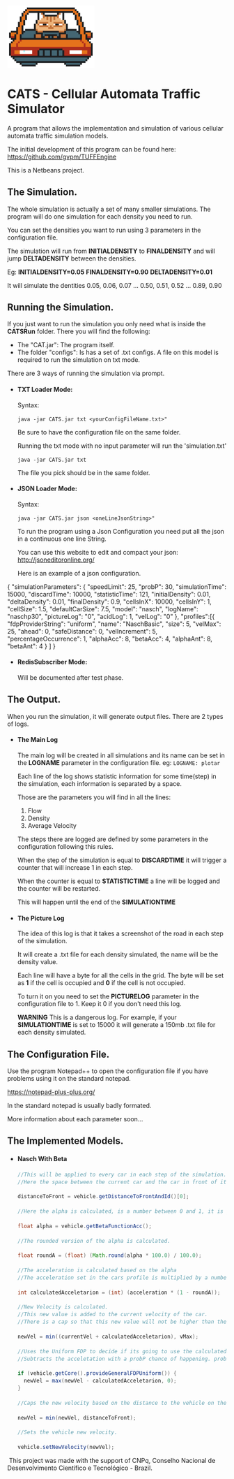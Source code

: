 <img src="img/frontCat.png" alt="Cat" width="200"/>



# CATS - Cellular Automata Traffic Simulator
A program that allows the implementation and simulation of various cellular automata traffic simulation models.

The initial development of this program can be found here: https://github.com/gvpm/TUFFEngine

This is a Netbeans project.


## The Simulation.

  The whole simulation is actually a set of many smaller simulations. The program will do one simulation for each density you need to run.
  
  You can set the densities you want to run using 3 parameters in the configuration file.
  
  The simulation will run from **INITIALDENSITY** to **FINALDENSITY** and will jump **DELTADENSITY** between the densities.
  
  Eg: **INITIALDENSITY=0.05**  **FINALDENSITY=0.90**  **DELTADENSITY=0.01** 
  
  It will simulate the dentities 0.05, 0.06, 0.07 ... 0.50, 0.51, 0.52 ... 0.89, 0.90

## Running the Simulation.
If you just want to run the simulation you only need what is inside the **CATSRun** folder.
There you will find the following:
- The "CAT.jar": The program itself.
- The folder "configs": Is has a set of .txt configs.
  A file on this model is required to run the simulation on txt mode.
  
There are 3 ways of running the simulation via prompt.
  
- #### TXT Loader Mode:

   Syntax:

   `java -jar CATS.jar txt <yourConfigFileName.txt>"`	

   Be sure to have the configuration file on the same folder.
   
   Running the txt mode with no input parameter will run the 'simulation.txt'

   `java -jar CATS.jar txt`
   
   The file you pick should be in the same folder.

- #### JSON Loader Mode:

   Syntax:

   `java -jar CATS.jar json <oneLineJsonString>"`	

   To run the program using a Json Configuration you need put all the json in a continuous one line String.

   You can use this website to edit and compact your json: http://jsoneditoronline.org/

   Here is an example of a json configuration.


{
  "simulationParameters": {
    "speedLimit": 25,
    "probP": 30,
    "simulationTime": 15000,
    "discardTime": 10000,
    "statisticTime": 121,
    "initialDensity": 0.01,
    "deltaDensity": 0.01,
    "finalDensity": 0.9,
    "cellsInX": 10000,
    "cellsInY": 1,
    "cellSize": 1.5,
    "defaultCarSize": 7.5,
    "model": "nasch",
    "logName": "naschp30",
    "pictureLog": "0",
    "acidLog": 1,
    "velLog": "0"
  },
  "profiles":[{
    "fdpProviderString": "uniform",
    "name": "NaschBasic",
    "size": 5,
    "velMax": 25,
    "ahead": 0,
    "safeDistance": 0,
    "velIncrement": 5,
    "percentageOccurrence": 1,
    "alphaAcc": 8,
    "betaAcc": 4,
    "alphaAnt": 8,
    "betaAnt": 4
  }
  ]
}


- #### RedisSubscriber Mode:

   Will be documented after test phase.

## The Output.
When you run the simulation, it will generate output files.
There are 2 types of logs.
- #### The Main Log
  The main log will be created in all simulations and its name can be set in the **LOGNAME** parameter in the configuration file. eg: `LOGNAME: plotar`
  
  Each line of the log shows statistic information for some time(step) in the simulation, each information is separated by a space.
  
  Those are the parameters you will find in all the lines:
  
   1. Flow
   2. Density
   3. Average Velocity
  
   The steps there are logged are defined by some parameters in the configuration following this rules.
  
   When the step of the simulation is equal to **DISCARDTIME** it will trigger a counter that will increase 1 in each step.
  
   When the counter is equal to **STATISTICTIME** a line will be logged and the counter will be restarted.
   
   This will happen until the end of the **SIMULATIONTIME**
  
 - #### The Picture Log
 
    The idea of this log is that it takes a screenshot of the road in each step of the simulation.
    
    It will create a .txt file for each density simulated, the name will be the density value.

    Each line will have a byte for all the cells in the grid. The byte will be set as **1** if the cell is occupied and **0** if the cell is not occupied.
    
    To turn it on you need to set the **PICTURELOG** parameter in the configuration file to 1. Keep it 0 if you don't need this log.
    
    **WARNING** This is a dangerous log. For example, if your **SIMULATIONTIME** is set to 15000 it will generate a 150mb .txt file for each density simulated.
    
## The Configuration File.
  Use the program Notepad++ to open the configuration file if you have problems using it on the standard notepad.
  
  https://notepad-plus-plus.org/
  
  In the standard notepad is usually badly formated.


  More information about each parameter soon...
  
## The Implemented Models.
- #### Nasch With Beta
  ```java
  //This will be applied to every car in each step of the simulation.
  //Here the space between the current car and the car in front of it is calculated.
  
  distanceToFront = vehicle.getDistanceToFrontAndId()[0];
  
  //Here the alpha is calculated, is a number between 0 and 1, it is given by the beta function.
  
  float alpha = vehicle.getBetaFunctionAcc();
  
  //The rounded version of the alpha is calculated.
  
  float roundA = (float) (Math.round(alpha * 100.0) / 100.0);
  
  //The acceleration is calculated based on the alpha
  //The acceleration set in the cars profile is multiplied by a number between 0 and 1.

  int calculatedAcceletarion = (int) (acceleration * (1 - roundA));

  //New Velocity is calculated.
  //This new value is added to the current velocity of the car.
  //There is a cap so that this new value will not be higher than the maximum velocity of the road.

  newVel = min((currentVel + calculatedAcceletarion), vMax);

  //Uses the Uniform FDP to decide if its going to use the calculated acceletarion or not.
  //Subtracts the acceletation with a probP chance of happening. probP is defined in the config file.

  if (vehicle.getCore().provideGeneralFDPUniform()) {
    newVel = max(newVel - calculatedAcceletarion, 0);
  }
      
  //Caps the new velocity based on the distance to the vehicle on the front
  
  newVel = min(newVel, distanceToFront);

  //Sets the vehicle new velocity.
  
  vehicle.setNewVelocity(newVel);
  ```
  
  
  
  This project was made with the support of CNPq, Conselho Nacional
de Desenvolvimento Científico e Tecnológico - Brazil. 


